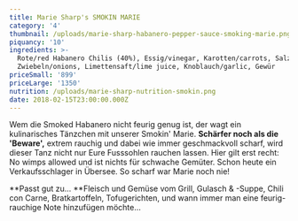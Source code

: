 ```yaml
---
title: Marie Sharp's SMOKIN MARIE
category: '4'
thumbnail: /uploads/marie-sharp-habanero-pepper-sauce-smoking-marie.png
piquancy: '10'
ingredients: >-
  Rote/red Habanero Chilis (40%), Essig/vinegar, Karotten/carrots, Salz/salt,
  Zwiebeln/onions, Limettensaft/lime juice, Knoblauch/garlic, Gewür
priceSmall: '899'
priceLarge: '1350'
nutrition: /uploads/marie-sharp-nutrition-smokin.png
date: 2018-02-15T23:00:00.000Z
---
```

Wem die Smoked Habanero nicht feurig genug ist, der wagt ein kulinarisches Tänzchen mit unserer Smokin' Marie. **Schärfer noch als die 'Beware',** extrem rauchig und dabei wie immer geschmackvoll scharf, wird dieser Tanz nicht nur Eure Fusssohlen rauchen lassen. Hier gilt erst recht: No wimps allowed und ist nichts für schwache Gemüter. Schon heute ein Verkaufsschlager in Übersee. So scharf war Marie noch nie! 



**Passt gut zu... **Fleisch und Gemüse vom Grill, Gulasch & -Suppe, Chili con Carne, Bratkartoffeln, Tofugerichten, und wann immer man eine feurig-rauchige Note hinzufügen möchte...
